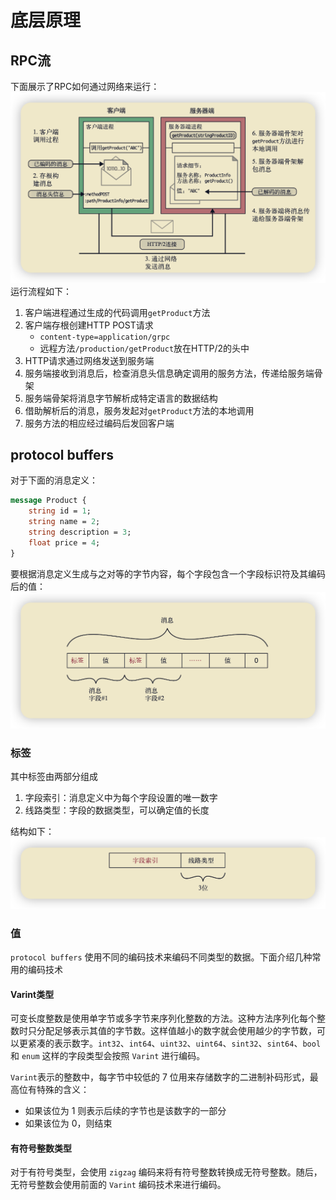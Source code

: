 # 底层原理
## RPC流
下面展示了RPC如何通过网络来运行：
![](4.底层原理/Pasted%20image%2020221001162210.png)
运行流程如下：
1. 客户端进程通过生成的代码调用`getProduct`方法
2. 客户端存根创建HTTP POST请求
	- `content-type=application/grpc`
	- 远程方法`/production/getProduct`放在HTTP/2的头中
3. HTTP请求通过网络发送到服务端
4. 服务端接收到消息后，检查消息头信息确定调用的服务方法，传递给服务端骨架
5. 服务端骨架将消息字节解析成特定语言的数据结构
6. 借助解析后的消息，服务发起对`getProduct`方法的本地调用
7. 服务方法的相应经过编码后发回客户端

## protocol buffers
对于下面的消息定义：

```protobuf
message Product {
	string id = 1;
	string name = 2; 
	string description = 3; 
	float price = 4;
}
```

要根据消息定义生成与之对等的字节内容，每个字段包含一个字段标识符及其编码后的值：
![](4.底层原理/Pasted%20image%2020221002141637.png)
### 标签
其中标签由两部分组成
1. 字段索引：消息定义中为每个字段设置的唯一数字
2. 线路类型：字段的数据类型，可以确定值的长度

结构如下：
![](4.底层原理/Pasted%20image%2020221002143908.png)
### 值
`protocol buffers` 使用不同的编码技术来编码不同类型的数据。下面介绍几种常用的编码技术

#### Varint类型
可变长度整数是使用单字节或多字节来序列化整数的方法。这种方法序列化每个整数时只分配足够表示其值的字节数。这样值越小的数字就会使用越少的字节数，可以更紧凑的表示数字。`int32`、`int64`、`uint32`、`uint64`、`sint32`、`sint64`、`bool` 和 `enum` 这样的字段类型会按照 `Varint` 进行编码。

`Varint`表示的整数中，每字节中较低的 7 位用来存储数字的二进制补码形式，最高位有特殊的含义：
- 如果该位为 1 则表示后续的字节也是该数字的一部分
- 如果该位为 0，则结束

#### 有符号整数类型
对于有符号类型，会使用 `zigzag` 编码来将有符号整数转换成无符号整数。随后，无符号整数会使用前面的 `Varint` 编码技术来进行编码。



